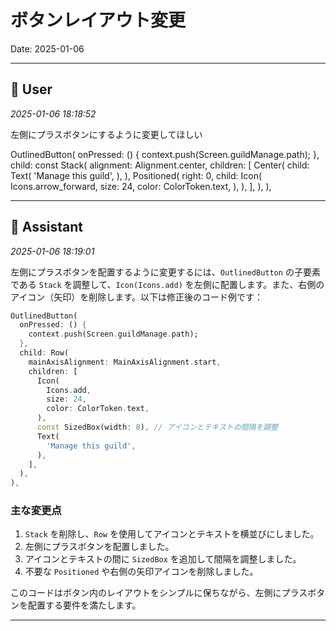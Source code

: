 # ボタンレイアウト変更

Date: 2025-01-06

---

## 👤 User
*2025-01-06 18:18:52*

左側にプラスボタンにするように変更してほしい

OutlinedButton(
                            onPressed: () {
                              context.push(Screen.guildManage.path);
                            },
                            child: const Stack(
                              alignment: Alignment.center,
                              children: [
                                Center(
                                  child: Text(
                                    'Manage this guild',
                                  ),
                                ),
                                Positioned(
                                  right: 0,
                                  child: Icon(
                                    Icons.arrow_forward,
                                    size: 24,
                                    color: ColorToken.text,
                                  ),
                                ),
                              ],
                            ),
                          ),

---

## 🤖 Assistant
*2025-01-06 18:19:01*

左側にプラスボタンを配置するように変更するには、`OutlinedButton` の子要素である `Stack` を調整して、`Icon(Icons.add)` を左側に配置します。また、右側のアイコン（矢印）を削除します。以下は修正後のコード例です：

```dart
OutlinedButton(
  onPressed: () {
    context.push(Screen.guildManage.path);
  },
  child: Row(
    mainAxisAlignment: MainAxisAlignment.start,
    children: [
      Icon(
        Icons.add,
        size: 24,
        color: ColorToken.text,
      ),
      const SizedBox(width: 8), // アイコンとテキストの間隔を調整
      Text(
        'Manage this guild',
      ),
    ],
  ),
),
```

### 主な変更点
1. `Stack` を削除し、`Row` を使用してアイコンとテキストを横並びにしました。
2. 左側にプラスボタンを配置しました。
3. アイコンとテキストの間に `SizedBox` を追加して間隔を調整しました。
4. 不要な `Positioned` や右側の矢印アイコンを削除しました。

このコードはボタン内のレイアウトをシンプルに保ちながら、左側にプラスボタンを配置する要件を満たします。

---
